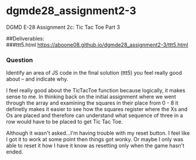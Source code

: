 # dgmde28_assignment2-3
DGMD E-28 Assignment 2c: Tic Tac Toe Part 3

##Deliverables:  
###ttt5.html
https://aboone08.github.io/dgmde28_assignment2-3/ttt5.html


### Question
Identify an area of JS code in the final solution (ttt5) you feel really good about – and indicate why.


I feel really good about the TicTacToe function because logically, it makes sense to me. In thinking back on the initial assignment where we went through the array and examining the squares in their place from 0 - 8 it definetly makes it easier to see how the squares register where the Xs and Os are placed and therefore can understand what sequence of three in a row would have to be placed to get Tic Tac Toe. 

Although it wasn't asked...I'm having trouble with my reset button. I feel like I got it to work at some point then things got wonky. Or maybe I only was able to reset it how I have it know as resetting only when the game hasn't ended. 
